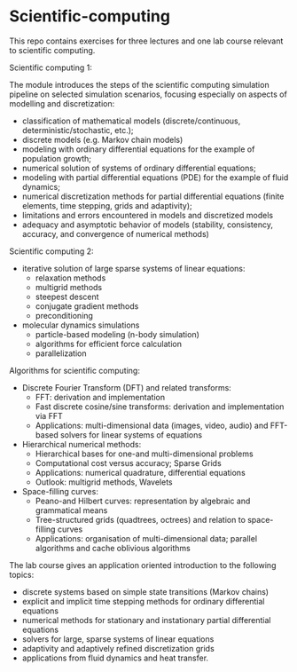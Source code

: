 # Scientific-computing

This repo contains exercises for three lectures and one lab course relevant to scientific computing.

Scientific computing 1:
	
The module introduces the steps of the scientific computing simulation pipeline on selected simulation scenarios, focusing especially on aspects of modelling and discretization:
* classification of mathematical models (discrete/continuous, deterministic/stochastic, etc.);
* discrete models (e.g. Markov chain models)
* modeling with ordinary differential equations for the example of population growth;
* numerical solution of systems of ordinary differential equations;
* modeling with partial differential equations (PDE) for the example of fluid dynamics;
* numerical discretization methods for partial differential equations (finite elements, time stepping, grids and adaptivity);
* limitations and errors encountered in models and discretized models
* adequacy and asymptotic behavior of models (stability, consistency, accuracy, and convergence of numerical methods)


Scientific computing 2:
* iterative solution of large sparse systems of linear equations:
  * relaxation methods
  * multigrid methods
  * steepest descent
  * conjugate gradient methods
  * preconditioning
* molecular dynamics simulations
  * particle-based modeling (n-body simulation)
  * algorithms for efficient force calculation
  * parallelization
 

Algorithms for scientific computing:
* Discrete Fourier Transform (DFT) and related transforms:
  * FFT: derivation and implementation
  * Fast discrete cosine/sine transforms: derivation and implementation via FFT
  * Applications: multi-dimensional data (images, video, audio) and FFT-based solvers for linear systems of equations
* Hierarchical numerical methods:
  * Hierarchical bases for one-and multi-dimensional problems
  * Computational cost versus accuracy; Sparse Grids
  * Applications: numerical quadrature, differential equations
  * Outlook: multigrid methods, Wavelets
* Space-filling curves:
  * Peano-and Hilbert curves: representation by algebraic and grammatical means
  * Tree-structured grids (quadtrees, octrees) and relation to space-filling curves
  * Applications: organisation of multi-dimensional data; parallel algorithms and cache oblivious algorithms







The lab course gives an application oriented introduction to the following topics:

* discrete systems based on simple state transitions (Markov chains)
* explicit and implicit time stepping methods for ordinary differential equations
* numerical methods for stationary and instationary partial differential equations
* solvers for large, sparse systems of linear equations
* adaptivity and adaptively refined discretization grids
* applications from fluid dynamics and heat transfer.

